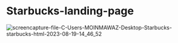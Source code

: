 # Starbucks-landing-page

![screencapture-file-C-Users-MOINMAWAZ-Desktop-Starbucks-starbucks-html-2023-08-19-14_46_52](https://github.com/Moinnawaz03/Starbucks-landing-page/assets/141616375/df531bdd-2c15-435f-bd2b-f3b5bed0e764)
